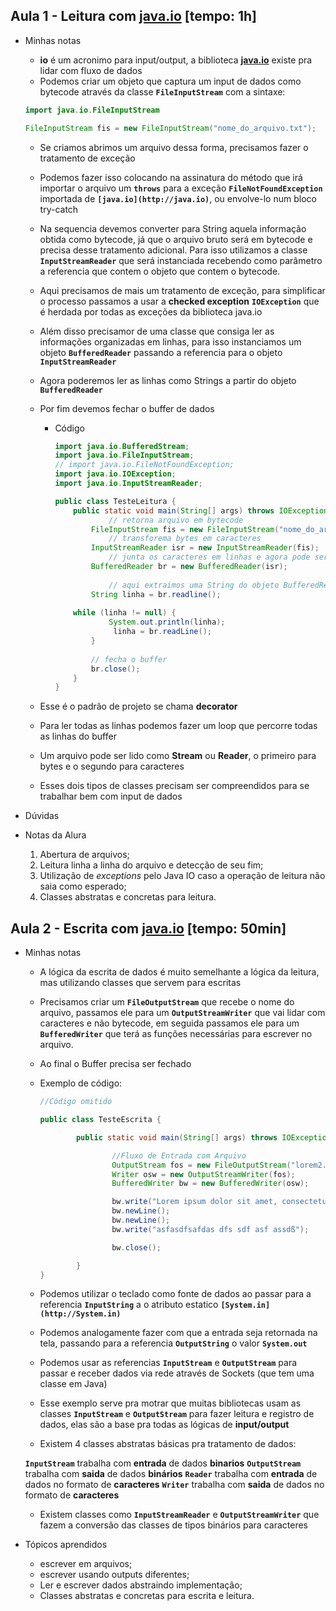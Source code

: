 ## Aula 1 - Leitura com [java.io](http://java.io) [tempo: 1h]

- Minhas notas
    - **io** é um acronimo para input/output, a biblioteca **[java.io](http://java.io)** existe pra lidar com fluxo de dados
    - Podemos criar um objeto que captura um input de dados como bytecode através da classe **`FileInputStream`** com a sintaxe:
    
    ```java
    import java.io.FileInputStream
    
    FileInputStream fis = new FileInputStream("nome_do_arquivo.txt");
    ```
    
    - Se criamos abrimos um arquivo dessa forma, precisamos fazer o tratamento de exceção
    - Podemos fazer isso colocando na assinatura do método que irá importar o arquivo um **`throws`** para a exceção **`FileNotFoundException`** importada de **`[java.io](http://java.io)`**, ou envolve-lo num bloco try-catch
    - Na sequencia devemos converter para String aquela informação obtida como bytecode, já que o arquivo bruto será em bytecode e precisa desse tratamento adicional. Para isso utilizamos a classe **`InputStreamReader`** que será instanciada recebendo como parâmetro a referencia que contem o objeto que contem o bytecode.
    - Aqui precisamos de mais um tratamento de exceção, para simplificar o processo passamos a usar a **checked exception** **`IOException`** que é herdada por todas as exceções da biblioteca java.io
    - Além disso precisamor de uma classe que consiga ler as informações organizadas em linhas, para isso instanciamos um objeto **`BufferedReader`** passando a referencia para o objeto **`InputStreamReader`**
    - Agora poderemos ler as linhas como Strings a partir do objeto **`BufferedReader`**
    - Por fim devemos fechar o buffer de dados
        - Código
            
            ```java
            import java.io.BufferedStream;
            import java.io.FileInputStream;
            // import java.io.FileNotFoundException;
            import java.io.IOException;
            import java.io.InputStreamReader;
            
            public class TesteLeitura {
            	public static void main(String[] args) throws IOException {
            			// retorna arquivo em bytecode
            		FileInputStream fis = new FileInputStream("nome_do_arquivo.txt");
            			// transforema bytes em caracteres
            		InputStreamReader isr = new InputStreamReader(fis);
            			// junta os caracteres em linhas e agora pode ser lido linha a linha
            		BufferedReader br = new BufferedReader(isr);
            	
            			// aqui extraimos uma String do objeto BufferedReader
            		String linha = br.readline();
            		
            	while (linha != null) {
            			System.out.println(linha);
            			 linha = br.readLine();
            		}
            		
            		// fecha o buffer
            		br.close();
            	}
            }
            ```
            
    - Esse é o padrão de projeto se chama **decorator**
    - Para ler todas as linhas podemos fazer um loop que percorre todas as linhas do buffer
    - Um arquivo pode ser lido como **Stream** ou **Reader**, o primeiro para bytes e o segundo para caracteres
    - Esses dois tipos de classes precisam ser compreendidos para se trabalhar bem com input de dados
- Dúvidas
- Notas da Alura
    1. Abertura de arquivos;
    2. Leitura linha a linha do arquivo e detecção de seu fim;
    3. Utilização de *exceptions* pelo Java IO caso a operação de leitura não saia como esperado;
    4. Classes abstratas e concretas para leitura.

## Aula 2 - Escrita com [java.io](http://java.io) [tempo: 50min]

- Minhas notas
    - A lógica da escrita de dados é muito semelhante a lógica da leitura, mas utilizando classes que servem para escritas
    - Precisamos criar um **`FileOutputStream`** que recebe o nome do arquivo, passamos ele para um **`OutputStreamWriter`** que vai lidar com caracteres e não bytecode, em seguida passamos ele para um **`BufferedWriter`** que terá as funções necessárias para escrever no arquivo.
    - Ao final o Buffer precisa ser fechado
    - Exemplo de código:
        
        ```java
        //Código omitido
        
        public class TesteEscrita {
        
                public static void main(String[] args) throws IOException {
        
                        //Fluxo de Entrada com Arquivo
                        OutputStream fos = new FileOutputStream("lorem2.txt");
                        Writer osw = new OutputStreamWriter(fos);
                        BufferedWriter bw = new BufferedWriter(osw);
        
                        bw.write("Lorem ipsum dolor sit amet, consectetur adipiscing elit, sed do eiusmod");
                        bw.newLine();
                        bw.newLine();
                        bw.write("asfasdfsafdas dfs sdf asf assdß");
        
                        bw.close();
        
                }
        }
        ```
        
    - Podemos utilizar o teclado como fonte de dados ao passar para a referencia **`InputString`**  a o atributo estatico **`[System.in](http://System.in)`**
    - Podemos analogamente fazer com que a entrada seja retornada na tela, passando para a referencia **`OutputString`** o valor **`System.out`**
    - Podemos usar as referencias **`InputStream`** e **`OutputStream`** para passar e receber dados via rede através de Sockets (que tem uma classe em Java)
    - Esse exemplo serve pra motrar que muitas bibliotecas usam as classes **`InputStream`** e **`OutputStream`** para fazer leitura e registro de dados, elas são a base pra todas as lógicas de **input/output**
    - Existem 4 classes abstratas básicas pra tratamento de dados:
    
    **`InputStream`** trabalha com **entrada** de dados **binarios**
    **`OutputStream`** trabalha com **saida** de dados **binários**
    **`Reader`** trabalha com **entrada** de dados no formato de **caracteres**
    **`Writer`** trabalha com **saida** de dados no formato de **caracteres**
    - Existem classes como **`InputStreamReader`** e **`OutputStreamWriter`** que fazem a conversão das classes de tipos binários para caracteres
- Tópicos aprendidos
    - escrever em arquivos;
    - escrever usando outputs diferentes;
    - Ler e escrever dados abstraindo implementação;
    - Classes abstratas e concretas para escrita e leitura.
